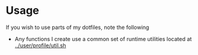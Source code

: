 # Usage

If you wish to use parts of my dotfiles, note the following

-  Any functions I create use a common set of runtime utilities located at [../user/profile/util.sh](../user/profile/util.sh)
